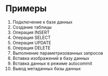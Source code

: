# Примеры
1. Подключение к базе данных
2. Создание таблицы
3. Операция INSERT
4. Операция SELECT
5. Операция UPDATE
6. Операция DELETE
7. Выполнение параметризованных запросов
8. Вставка изображений в базу данных
9. Вставка данных в режиме autocommit
10. Вывод метаданных базы данных
